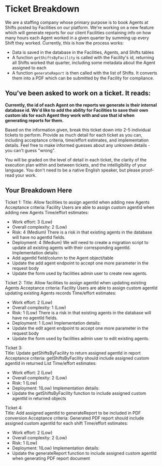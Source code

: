 # Ticket Breakdown
We are a staffing company whose primary purpose is to book Agents at Shifts posted by Facilities on our platform. We're working on a new feature which will generate reports for our client Facilities containing info on how many hours each Agent worked in a given quarter by summing up every Shift they worked. Currently, this is how the process works:

- Data is saved in the database in the Facilities, Agents, and Shifts tables
- A function `getShiftsByFacility` is called with the Facility's id, returning all Shifts worked that quarter, including some metadata about the Agent assigned to each
- A function `generateReport` is then called with the list of Shifts. It converts them into a PDF which can be submitted by the Facility for compliance.

## You've been asked to work on a ticket. It reads:

**Currently, the id of each Agent on the reports we generate is their internal database id. We'd like to add the ability for Facilities to save their own custom ids for each Agent they work with and use that id when generating reports for them.**


Based on the information given, break this ticket down into 2-5 individual tickets to perform. Provide as much detail for each ticket as you can, including acceptance criteria, time/effort estimates, and implementation details. Feel free to make informed guesses about any unknown details - you can't guess "wrong".


You will be graded on the level of detail in each ticket, the clarity of the execution plan within and between tickets, and the intelligibility of your language. You don't need to be a native English speaker, but please proof-read your work.

## Your Breakdown Here
Ticket 1: 
Title: Allow facilities to assign agentId when adding new Agents
Acceptance criteria: Facility Users are able to assign custom agentId when adding new Agents
Time/effort estimates: 
  - Work effort: 3 (Low)
  - Overall complexity: 2 (Low)
  - Risk: 4 (Medium) There is a risk in that existing agents in the database will have no agentId fields.
  - Deployment: 4 (Medium) We will need to create a migration script to update all existing agents with their corresponding agentId.
Implementation details: 
  - Add agentId field/column to the Agent object/table
  - Update the add agent endpoint to accept one more parameter in the request body 
  - Update the form used by facilities admin user to create new agents.

Ticket 2: 
Title: Allow facilities to assign agentId when updating existing Agents
Acceptance criteria: Facility Users are able to assign custom agentId updating existing  Agents records
Time/effort estimates: 
  - Work effort: 2 (Low)
  - Overall complexity: 1 (Low)
  - Risk: 1 (Low) There is a risk in that existing agents in the database will have no agentId fields.
  - Deployment: 1 (Low) 
Implementation details: 
  - Update the edit agent endpoint to accept one more parameter in the request body 
  - Update the form used by facilities admin user to edit existing agents.

Ticket 3:  
Title: Update getShiftsByFacility to return assigned agentId in report
Acceptance criteria: getShiftsByFacility should include assigned custom agentId in returned List
Time/effort estimates: 
  - Work effort: 2 (Low)
  - Overall complexity: 2 (Low)
  - Risk: 1 (Low)
  - Deployment: 1(Low)
Implementation details:
  - Update the getShiftsByFacility function to include assigned custom agentId in returned objects

Ticket 4:  
Title: Add assigned agentId to generateReport to be included in PDF conversion
Acceptance criteria: Generated PDF report should include assigned custom agentId for each shift
Time/effort estimates: 
  - Work effort: 2 (Low)
  - Overall complexity: 2 (Low)
  - Risk: 1 (Low)
  - Deployment: 1(Low)
Implementation details:
  - Update the generateReport function to include assigned custom agentId when generating PDF report document